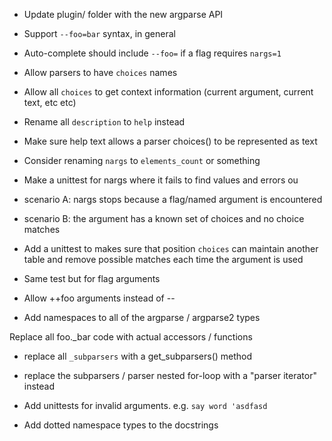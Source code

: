 - Update plugin/ folder with the new argparse API

- Support `--foo=bar` syntax, in general
 - Auto-complete should include `--foo=` if a flag requires `nargs=1`

- Allow parsers to have `choices` names
- Allow all `choices` to get context information (current argument, current text, etc etc)
- Rename all `description` to `help` instead

- Make sure help text allows a parser choices() to be represented as text

- Consider renaming `nargs` to `elements_count` or something

- Make a unittest for nargs where it fails to find values and errors ou
 - scenario A: nargs stops because a flag/named argument is encountered
 - scenario B: the argument has a known set of choices and no choice matches

- Add a unittest to makes sure that position `choices` can maintain another table and remove possible matches each time the argument is used
 - Same test but for flag arguments


- Allow ++foo arguments instead of --

- Add namespaces to all of the argparse / argparse2 types

Replace all foo._bar code with actual accessors / functions

- replace all `_subparsers` with a get_subparsers() method
- replace the subparsers / parser nested for-loop with a "parser iterator" instead
- Add unittests for invalid arguments. e.g. `say word 'asdfasd`

- Add dotted namespace types to the docstrings
